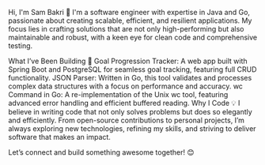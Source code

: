 Hi, I'm Sam Bakri 👋
I'm a software engineer with expertise in Java and Go, passionate about creating scalable, efficient, and resilient applications. My focus lies in crafting solutions that are not only high-performing but also maintainable and robust, with a keen eye for clean code and comprehensive testing.

What I’ve Been Building 🚀
Goal Progression Tracker: A web app built with Spring Boot and PostgreSQL for seamless goal tracking, featuring full CRUD functionality.
JSON Parser: Written in Go, this tool validates and processes complex data structures with a focus on performance and accuracy.
wc Command in Go: A re-implementation of the Unix wc tool, featuring advanced error handling and efficient buffered reading.
Why I Code 💡
I believe in writing code that not only solves problems but does so elegantly and efficiently. From open-source contributions to personal projects, I’m always exploring new technologies, refining my skills, and striving to deliver software that makes an impact.

Let’s connect and build something awesome together! 😊

